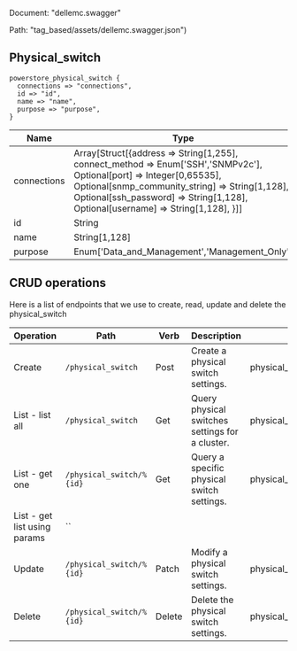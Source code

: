 Document: "dellemc.swagger"


Path: "tag_based/assets/dellemc.swagger.json")

## Physical_switch



```puppet
powerstore_physical_switch {
  connections => "connections",
  id => "id",
  name => "name",
  purpose => "purpose",
}
```

| Name        | Type           | Required       |
| ------------- | ------------- | ------------- |
|connections | Array[Struct[{address => String[1,255], connect_method => Enum['SSH','SNMPv2c'], Optional[port] => Integer[0,65535], Optional[snmp_community_string] => String[1,128], Optional[ssh_password] => String[1,128], Optional[username] => String[1,128], }]] | true |
|id | String | true |
|name | String[1,128] | true |
|purpose | Enum['Data_and_Management','Management_Only'] | true |



## CRUD operations

Here is a list of endpoints that we use to create, read, update and delete the physical_switch

| Operation | Path | Verb | Description | OperationID |
| ------------- | ------------- | ------------- | ------------- | ------------- |
|Create|`/physical_switch`|Post|Create a physical switch settings.|physical_switch_create|
|List - list all|`/physical_switch`|Get|Query physical switches settings for a cluster.|physical_switch_collection_query|
|List - get one|`/physical_switch/%{id}`|Get|Query a specific physical switch settings.|physical_switch_instance_query|
|List - get list using params|``||||
|Update|`/physical_switch/%{id}`|Patch|Modify a physical switch settings.|physical_switch_modify|
|Delete|`/physical_switch/%{id}`|Delete|Delete the physical switch settings.|physical_switch_delete|
